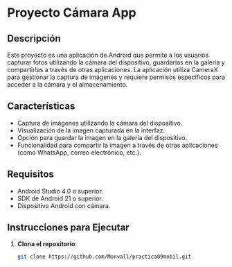 # Proyecto Cámara App

## Descripción

Este proyecto es una aplicación de Android que permite a los usuarios capturar fotos utilizando la cámara del dispositivo, guardarlas en la galería y compartirlas a través de otras aplicaciones. La aplicación utiliza CameraX para gestionar la captura de imágenes y requiere permisos específicos para acceder a la cámara y el almacenamiento.

## Características

- Captura de imágenes utilizando la cámara del dispositivo.
- Visualización de la imagen capturada en la interfaz.
- Opción para guardar la imagen en la galería del dispositivo.
- Funcionalidad para compartir la imagen a través de otras aplicaciones (como WhatsApp, correo electrónico, etc.).

## Requisitos

- Android Studio 4.0 o superior.
- SDK de Android 21 o superior.
- Dispositivo Android con cámara.

## Instrucciones para Ejecutar

1. **Clona el repositorio**:

   ```bash
   git clone https://github.com/Monvall/practica09mobil.git
